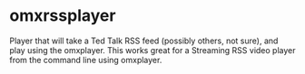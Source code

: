 omxrssplayer
============

Player that will take a Ted Talk RSS feed (possibly others, not sure), and play using the omxplayer. This works great for a Streaming RSS video player from the command line using omxplayer.

